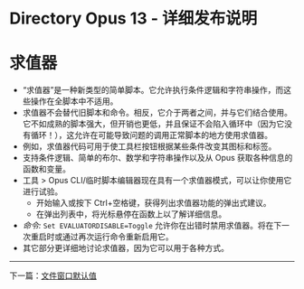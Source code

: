 # Directory Opus 13 - 详细发布说明

# 求值器

- “求值器”是一种新类型的简单脚本。它允许执行条件逻辑和字符串操作，而这些操作在全脚本中不适用。
- 求值器不会替代旧脚本和命令。相反，它介于两者之间，并与它们结合使用。它不如成熟的脚本强大，但开销也更低，并且保证不会陷入循环中（因为它没有循环！），这允许在可能导致问题的调用正常脚本的地方使用求值器。
- 例如，求值器代码可用于使工具栏按钮根据某些条件改变其图标和标签。
- 支持条件逻辑、简单的布尔、数学和字符串操作以及从 Opus 获取各种信息的函数和变量。
- 工具 > Opus CLI/临时脚本编辑器现在具有一个求值器模式，可以让你使用它进行试验。
  - 开始输入或按下 Ctrl+空格键，获得列出求值器功能的弹出式建议。
  - 在弹出列表中，将光标悬停在函数上以了解详细信息。
- *命令:* `Set EVALUATORDISABLE=Toggle` 允许你在出错时禁用求值器。将在下一次重启时或通过再次运行命令重新启用它。
- 其它部分更详细地讨论求值器，因为它可以用于各种方式。

------------------------------------------------------------------------

下一篇：[文件窗口默认值](/Manual/release_history/opus13_detailed/lister_defaults.zh.md)